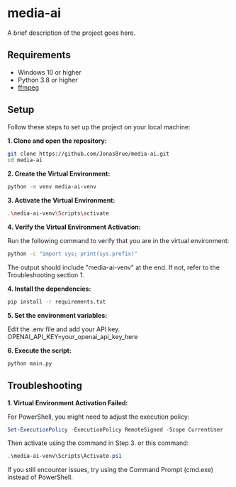 # media-ai

A brief description of the project goes here.

## Requirements

- Windows 10 or higher
- Python 3.8 or higher
- [ffmpeg](https://ffmpeg.org/)

## Setup

Follow these steps to set up the project on your local machine:

__1. Clone and open the repository:__

```bash
git clone https://github.com/JonasBrue/media-ai.git
cd media-ai
```

__2. Create the Virtual Environment:__

```bash
python -m venv media-ai-venv
```

__3. Activate the Virtual Environment:__

```bash
.\media-ai-venv\Scripts\activate
```

__4. Verify the Virtual Environment Activation:__

Run the following command to verify that you are in the virtual environment:
```bash
python -c "import sys; print(sys.prefix)"
```
The output should include "media-ai-venv" at the end. If not, refer to the Troubleshooting section 1.

__4. Install the dependencies:__

```bash
pip install -r requirements.txt
```

__5. Set the environment variables:__

Edit the .env file and add your API key.
OPENAI_API_KEY=your_openai_api_key_here

__6. Execute the script:__

```bash
python main.py
```

## Troubleshooting

__1. Virtual Environment Activation Failed:__

For PowerShell, you might need to adjust the execution policy:

```powershell
Set-ExecutionPolicy -ExecutionPolicy RemoteSigned -Scope CurrentUser
```

Then activate using the command in Step 3. or this command:
```powershell
.\media-ai-venv\Scripts\Activate.ps1
```
If you still encounter issues, try using the Command Prompt (cmd.exe) instead of PowerShell.